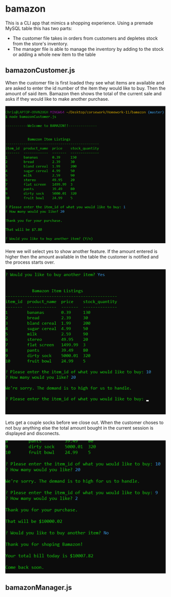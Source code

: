 # bamazon

This is a CLI app that mimics a shopping experience. Using a premade MySQL table this has two parts:
* The customer file takes in orders from customers and depletes stock from the store's inventory.
* The manager file is able to manage the inventory by adding to the stock or adding a whole new item to the table

## bamazonCustomer.js
When the customer file is first loaded they see what items are available and are asked to enter the id number of the item they would like to buy. Then the amount of said item. Bamazon then shows the total of the current sale and asks if they would like to make another purchase.

![customer1](images/customer1.png)

Here we will select yes to show another feature. If the amount entered is higher then the amount available in the table the customer is notified and the process starts over.

![customer1](images/customer2.png)

Lets get a couple socks before we close out. When the customer choses to not buy anything else the total amount bought in the current session is displayed and disconects.

![customer1](images/customer3.png)

## bamazonManager.js